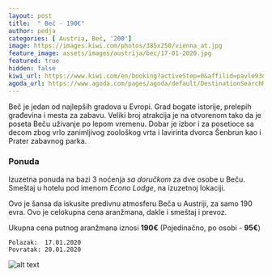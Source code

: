 ```yaml
---
layout: post
title:  " Beč - 190€"
author: pedja
categories: [ Austria, Beč, '200']
image: https://images.kiwi.com/photos/385x250/vienna_at.jpg 
feature_image: assets/images/austrija/bec/17-01-2020.jpg
featured: true
hidden: false
kiwi_url: https://www.kiwi.com/en/booking?activeStep=0&affilid=pavle93odyssey&booking_token=A76HllAvpOeD7g-6EcsJ6Q-fnLwm8Gcc5G8uhdS8K5vdtLHVzAAiKsfNFGQme49gWQfuFg4YjCNe6gSEsfwYq_SgYyC4VEbfnGcIaL7ika9kBYty1tM5yAql1mxNiNxYu1dmOs4rBjzxS7p4lFDjDdi8KohWC5RNyhzUEQELN3YckuV06vdHrlF-4KGREvbULE5yi2EeL653L_rzSGvRbaw9bK421ioAu0p_vbeAhwgrTF8UPJ2TeAurc6cHHnrD29yVQE_RwQC_zA_3hJtRbLvFDw0ZfR65fXeUGAPK65LNF10Ua3QEmGHMuDTii_yluBZ0tUYdS35aiOOInWebNWGjLLiuoF074neGfFwC_8l__wDBhVw5K7q841CIwCGP3_QQxZlaxQ2u0cz7dv7O79dlZlcCNiR-V1wAf8bgnx_ZPMW-0Uy4TM8IUgr2d9vr57l4piLtqbvnVpheV_ZZNPxCcIHc1IyBTRjNXM9UvdUCF7UI1jfJjOewdeQcKdSBrvXXsheBY9Za_vdLGsg7f9ATETZuhMWVqjVI7GVUsv_Q%3D&currency=eur&deeplinkId=28361191199&flightsId=238f19ef47660000ce8d6346_0-19ef238f47690000306e8f59_0&handBags=0-0&holdBags=0-0&lang=en&passengers=2&price=46&session_identifier=YbBk9Zoa8kzQyPJPaEDvG%2F52XCeFBRqj4QqlBtyutu4%3D&session_token=X%2Bgiw2RU%2Fhin7Q%2FmuoZUS0vRKgZcm5EULJVJ9tatgICaUK7TP1gmG4NSys%2BIuLNCj7alTHV1kCtYItYvmypJHUkmeG8gfjnQQQ4s09g4Dc1C0me9fMRimTUMJesVsJtlFwNcQnHvRfCy1LXmlO9D%2FHI80up7x6wGIdrimX4%2BaW8tv%2BkKdRACHaCa2nvrSsyQzTkSwQvCcDDOkfCQGwINC4cfOjda5WiFer9vfcvQUD0%3D&token=A76HllAvpOeD7g-6EcsJ6Q-fnLwm8Gcc5G8uhdS8K5vdtLHVzAAiKsfNFGQme49gWQfuFg4YjCNe6gSEsfwYq_SgYyC4VEbfnGcIaL7ika9kBYty1tM5yAql1mxNiNxYu1dmOs4rBjzxS7p4lFDjDdi8KohWC5RNyhzUEQELN3YckuV06vdHrlF-4KGREvbULE5yi2EeL653L_rzSGvRbaw9bK421ioAu0p_vbeAhwgrTF8UPJ2TeAurc6cHHnrD29yVQE_RwQC_zA_3hJtRbLvFDw0ZfR65fXeUGAPK65LNF10Ua3QEmGHMuDTii_yluBZ0tUYdS35aiOOInWebNWGjLLiuoF074neGfFwC_8l__wDBhVw5K7q841CIwCGP3_QQxZlaxQ2u0cz7dv7O79dlZlcCNiR-V1wAf8bgnx_ZPMW-0Uy4TM8IUgr2d9vr57l4piLtqbvnVpheV_ZZNPxCcIHc1IyBTRjNXM9UvdUCF7UI1jfJjOewdeQcKdSBrvXXsheBY9Za_vdLGsg7f9ATETZuhMWVqjVI7GVUsv_Q%3D&user_id=86bfed55-21d7-4a38-a51e-73c29f7a1c7d
agoda_url: https://www.agoda.com/pages/agoda/default/DestinationSearchResult.aspx?cid=1833963&currency=USD&checkin=2020-01-17&checkout=2020-01-20&NumberofAdults=2&NumberofChildren=0&Rooms=1&pcs=6&selectedproperty=2314517&city=14453&adults=2&children=0&hc=USD&los=3 
---
```


Beč je jedan od najlepših gradova u Evropi. Grad bogate istorije, prelepih građevina i mesta za zabavu. Veliki broj atrakcija je na otvorenom tako da je poseta Beču uživanje po lepom vremenu. Dobar je izbor i za posetioce sa decom zbog vrlo zanimljivog zoološkog vrta i lavirinta dvorca Šenbrun kao i Prater zabavnog parka.

### Ponuda
Izuzetna ponuda na bazi 3 noćenja *sa doručkom* za dve osobe u Beču. Smeštaj u hotelu pod imenom *Econo Lodge*, na izuzetnoj lokaciji.

Ovo je šansa da iskusite predivnu atmosferu Beča u Austriji, za samo 190 evra. Ovo je celokupna cena aranžmana, dakle i smeštaj i prevoz.

Ukupna cena putnog aranžmana iznosi **190€** (Pojedinačno, po osobi - **95€**)

```
Polazak:  17.01.2020
Povratak: 20.01.2020
```

![alt text]( https://pix6.agoda.net/hotelImages/4995492/0/209a8c570aebc10d2acf1adb81b20e94.jpg?s=1024x768 "Beč smestaj")


